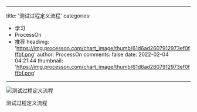 
---
title: '测试过程定义流程'
categories: 
 - 学习
 - ProcessOn
 - 推荐
headimg: 'https://img.processon.com/chart_image/thumb/61d6ad2607912973ef0fffbf.png'
author: ProcessOn
comments: false
date: 2022-02-04 04:21:44
thumbnail: 'https://img.processon.com/chart_image/thumb/61d6ad2607912973ef0fffbf.png'
---

<div>   
<img class="thumb" alt="测试过程定义流程" src="https://img.processon.com/chart_image/thumb/61d6ad2607912973ef0fffbf.png" referrerpolicy="no-referrer">
<p>测试过程定义流程</p>  
</div>
            